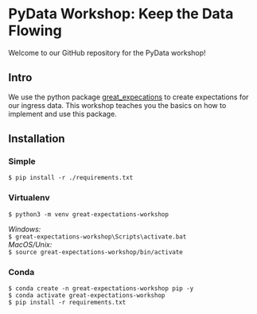 # PyData Workshop: Keep the Data Flowing
Welcome to our GitHub repository for the PyData workshop!

## Intro
We use the python package [great_expecations](#https://greatexpectations.io) to create expectations for our ingress data. This workshop teaches you the basics on how to implement and use this package.

## Installation

### Simple
`$ pip install -r ./requirements.txt`  

### Virtualenv
`$ python3 -m venv great-expectations-workshop`  

*Windows:*  
`$ great-expectations-workshop\Scripts\activate.bat`  
*MacOS/Unix:*  
`$ source great-expectations-workshop/bin/activate`  

### Conda
`$ conda create -n great-expectations-workshop pip -y`  
`$ conda activate great-expectations-workshop`  
`$ pip install -r requirements.txt`  